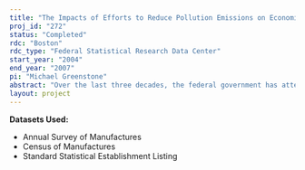 ```yaml
---
title: "The Impacts of Efforts to Reduce Pollution Emissions on Economic Activity and Environmental Quality:  Evidence from Plant-Level Data"
proj_id: "272"
status: "Completed"
rdc: "Boston"
rdc_type: "Federal Statistical Research Data Center"
start_year: "2004"
end_year: "2007"
pi: "Michael Greenstone"
abstract: "Over the last three decades, the federal government has attempted to balance the dual and often conflicting goals of promoting economic activity and environmental quality. The tension between these goals arises because regulations that reduce environmental degradation are likely to hamper economic progress. This project will examine one of the most important examples of such a tension – the federal government’s regulation of air pollution through the Clean Air Act. It will be the first comprehensive attempt to empirically estimate the direct costs and benefits of this regulatory program at the plant level. The proposed project will exploit pollution categories established by the EPA. As directed by the 1970 Clean Air Act Amendments, the EPA established separate national ambient air quality standards (NAAQS) – a minimum level of air quality that all counties are required to meet – for six criteria pollutants: carbon monoxide, lead, nitrogen dioxide, ozone, sulfur dioxide, and particulate matter. As part of this legislation every county annually receives separate nonattainment or attainment designations for each of the six pollutants. The nonattainment designation is reserved for counties whose air contains concentrations of the relevant pollutant that exceed the federal standard. Emitters of the regulated pollutant in nonattainment counties are subject to greater regulatory oversight than emitters in attainment counties. Non-polluters are free from regulation in both categories of counties. This division of counties sets up an interesting quasi-experiment for measuring some of the direct effects of regulation. In principle, it is possible to identify these effects by comparing changes in outcomes in nonattainment and attainment counties. An essential element of this project is the creation of a unique data file that contains plant-level information on pollution emissions and economic activity, as well as detailed measures of regulation. I have already created this file by linking the Toxics Release Inventory (TRI) and the Annual Survey of Manufactures (and the Census of Manufactures) for the years 1987 through 1997. The former contains plant-specific releases of more than 600 toxics into the environment, including whether the release was into the air, water, or ground. The latter provides information on plant-level employment, investment, shipments, and other characteristics (e.g., industry, age, and location). This plant-level file will be merged with one containing the annual, pollutant-specific, attainment/nonattainment designations. The application of this quasi-experiment to the above data file will provide estimates for a class of questions that cannot  e posed with traditional public use files. I will estimate the effect of attainment/nonattainment status on pollution emissions, total employment, capital stock, and output. These results will be useful for many purposes. For instance, it will be possible to calculate the regulation-induced trade-off between environmental quality and employment; this trade-off has not been estimated previously but is central to any debate about environmental regulations. Additionally, I will fit plant-level production functions where pollution emissions are treated as an input. The nonattainment variables will serve as instruments for pollution emissions in these equations. The estimation of these equations will produce measures of the increased costs associated with mandated reductions in pollution. It will also be possible to gain insight into how firms adjust their production processes to comply with regulation. In summary, this project’s results will provide an improved understanding of the costs and benefits of air pollution regulations and of how plants alter their production patterns to optimally comply with them. The predominant purpose of this project is to benefit the Census Bureau’s program and it will do so in at least three ways. First, in addition to linking the TRI to the LRD, this project will produce a cross-walk between the LRD PPNs and EPA establishment IDs. This will link the LRD to all plant-level EPA data sets. Thus, the project should be of great use for researchers interested in examining other aspects of pollution releases by manufacturing plants. Second, the project will produce estimates of the economic costs of environmental regulations and these estimates will serve as an important complement to cost estimates from the Census Bureau’s Survey of Pollution Abatement Costs and Expenditures (PACE). Third, this project’s results may be helpful in identifying methods to refine the PACE’s questionnaire in order to elicit more valuable information."
layout: project
---
```


**Datasets Used:**

  - Annual Survey of Manufactures 
  - Census of Manufactures 
  - Standard Statistical Establishment Listing 

